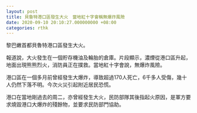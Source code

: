 ```yaml
---
layout: post
title: 貝魯特港口區發生大火　當地紅十字會稱無爆炸風險
date: 2020-09-10 20:10:27.000000000 +08:00
categories: rthk
---
```


黎巴嫩首都貝魯特港口區發生大火。

報道說，大火發生在一個貯存機油及輪胎的倉庫。片段顯示，濃煙從港口區升起，地面出現熊熊烈火，消防員正在撲救。當地紅十字會說，無爆炸風險。

港口區在一個多月前曾經發生大爆炸，導致超過170人死亡，6千多人受傷，幾十人仍然下落不明。今次火災引起附近居民恐慌。

港口在當地剛過去的周二，亦曾經發生大火，民防部隊其後指起火原因，是軍方要求燒毀港口大爆炸的殘餘物，並要求民防部門協助。
